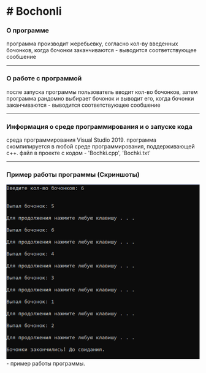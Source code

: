 # # Bochonli
### О программе
программа производит жеребьевку, согласно кол-ву введенных бочонков, когда бочонки заканчиваются - выводится соответствующее сообшение
***
### О работе с программой
после запуска программы пользователь вводит кол-во бочонков, затем программа рандомно выбирает бочонок и выводит его, когда бочонки заканчиваются - выводится соответствующее сообшение
***
### Информация о среде программирования и о запуске кода
среда программирования Visual Studio 2019.
программа скомпилируется в любой среде программирования, поддерживающей c++.
файл в проекте с кодом - 'Bochki.cpp', 'Bochki.txt'
***
### Пример работы программы (Скриншоты)
![alt text](1.png "ввод данных в программу") - пример работы программы.

